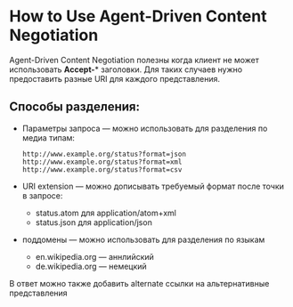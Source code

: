 # How to Use Agent-Driven Content Negotiation

Agent-Driven Content Negotiation полезны когда клиент не может использовать **Accept-***  заголовки. Для таких случаев нужно предоставить разные URI для каждого представления.

## Способы разделения:

* Параметры запроса — можно использовать для разделения по медиа типам:

  ```
  http://www.example.org/status?format=json
  http://www.example.org/status?format=xml
  http://www.example.org/status?format=csv
  ```

  

* URI extension — можно дописывать требуемый формат после точки в запросе:

  * status.atom для application/atom+xml
  * status.json для application/json
* поддомены — можно использовать для разделения по языкам
  *  en.wikipedia.org — аннлийский
  *  de.wikipedia.org — немецкий

В ответ можно также добавить alternate ссылки на альтернативные представления
